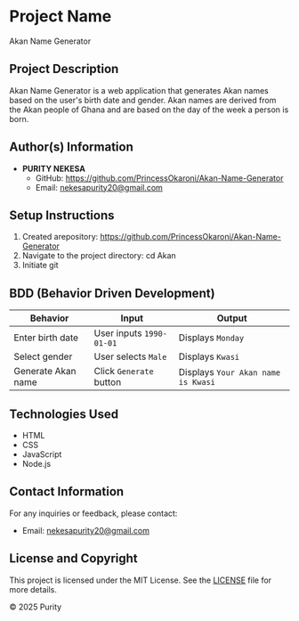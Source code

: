 # Project Name

Akan Name Generator

## Project Description

Akan Name Generator is a web application that generates Akan names based on the user's birth date and gender. Akan names are derived from the Akan people of Ghana and are based on the day of the week a person is born.

## Author(s) Information

- **PURITY NEKESA**
  - GitHub: https://github.com/PrincessOkaroni/Akan-Name-Generator
  - Email: nekesapurity20@gmail.com

## Setup Instructions

1. Created arepository:
   https://github.com/PrincessOkaroni/Akan-Name-Generator
2. Navigate to the project directory:
   cd Akan
3. Initiate git

## BDD (Behavior Driven Development)

| Behavior           | Input                    | Output                             |
| ------------------ | ------------------------ | ---------------------------------- |
| Enter birth date   | User inputs `1990-01-01` | Displays `Monday`                  |
| Select gender      | User selects `Male`      | Displays `Kwasi`                   |
| Generate Akan name | Click `Generate` button  | Displays `Your Akan name is Kwasi` |

## Technologies Used

- HTML
- CSS
- JavaScript
- Node.js

## Contact Information

For any inquiries or feedback, please contact:

- Email: nekesapurity20@gmail.com

## License and Copyright

This project is licensed under the MIT License. See the [LICENSE](LICENSE) file for more details.

&copy; 2025 Purity
